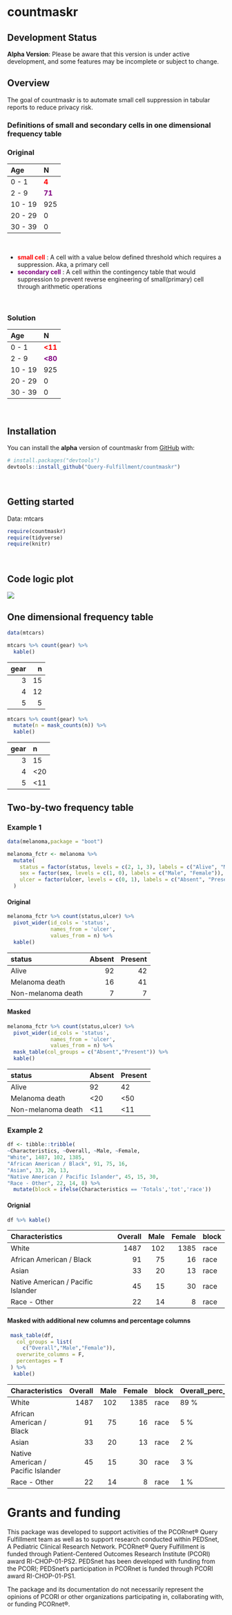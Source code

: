 
<!-- README.md is generated from README.Rmd. Please edit that file -->

# countmaskr

## Development Status

**Alpha Version**: Please be aware that this version is under active
development, and some features may be incomplete or subject to change.

<!-- badges: start -->
<!-- badges: end -->

## Overview

The goal of countmaskr is to automate small cell suppression in tabular
reports to reduce privacy risk.

### Definitions of small and secondary cells in one dimensional frequency table

### Original

| Age     | N                                          |
|:--------|:-------------------------------------------|
| 0 - 1   | <span style="color:red"> **4** </span>     |
| 2 - 9   | <span style="color:purple"> **71** </span> |
| 10 - 19 | 925                                        |
| 20 - 29 | 0                                          |
| 30 - 39 | 0                                          |

 

- <span style="color:red"> **small cell** </span> : A cell with a value
  below defined threshold which requires a suppression. Aka, a primary
  cell
- <span style="color:purple"> **secondary cell** </span> : A cell within
  the contingency table that would suppression to prevent reverse
  engineering of small(primary) cell through arithmetic operations

 

### Solution

| Age     | N                                            |
|:--------|:---------------------------------------------|
| 0 - 1   | <span style="color:red"> **\<11** </span>    |
| 2 - 9   | <span style="color:purple"> **\<80** </span> |
| 10 - 19 | 925                                          |
| 20 - 29 | 0                                            |
| 30 - 39 | 0                                            |

 

## Installation

You can install the **alpha** version of countmaskr from
[GitHub](https://github.com/) with:

``` r
# install.packages("devtools")
devtools::install_github("Query-Fulfillment/countmaskr")
```

 

## Getting started

Data: mtcars

``` r
require(countmaskr)
require(tidyverse)
require(knitr)
```

 

## Code logic plot

![](logic_plot.png)

## One dimensional frequency table

``` r
data(mtcars)

mtcars %>% count(gear) %>%
  kable()
```

| gear |   n |
|-----:|----:|
|    3 |  15 |
|    4 |  12 |
|    5 |   5 |

``` r
mtcars %>% count(gear) %>%
  mutate(n = mask_counts(n)) %>%
  kable()
```

| gear | n    |
|-----:|:-----|
|    3 | 15   |
|    4 | \<20 |
|    5 | \<11 |

## Two-by-two frequency table

### Example 1

``` r
data(melanoma,package = "boot")

melanoma_fctr <- melanoma %>%
  mutate(
    status = factor(status, levels = c(2, 1, 3), labels = c("Alive", "Melanoma death", "Non-melanoma death")),
    sex = factor(sex, levels = c(1, 0), labels = c("Male", "Female")),
    ulcer = factor(ulcer, levels = c(0, 1), labels = c("Absent", "Present"))
  ) 
```

#### Original

``` r
melanoma_fctr %>% count(status,ulcer) %>%
  pivot_wider(id_cols = 'status',
              names_from = 'ulcer',
              values_from = n) %>%
  kable()
```

| status             | Absent | Present |
|:-------------------|-------:|--------:|
| Alive              |     92 |      42 |
| Melanoma death     |     16 |      41 |
| Non-melanoma death |      7 |       7 |

#### Masked

``` r
melanoma_fctr %>% count(status,ulcer) %>%
  pivot_wider(id_cols = 'status',
              names_from = 'ulcer',
              values_from = n) %>%
  mask_table(col_groups = c("Absent","Present")) %>%
  kable()
```

| status             | Absent | Present |
|:-------------------|:-------|:--------|
| Alive              | 92     | 42      |
| Melanoma death     | \<20   | \<50    |
| Non-melanoma death | \<11   | \<11    |

### Example 2

``` r
df <- tibble::tribble(
~Characteristics, ~Overall, ~Male, ~Female,
"White", 1487, 102, 1385,
"African American / Black", 91, 75, 16,
"Asian", 33, 20, 13,
"Native American / Pacific Islander", 45, 15, 30,
"Race - Other", 22, 14, 8) %>%
  mutate(block = ifelse(Characteristics == 'Totals','tot','race'))
```

#### Orignial

``` r
df %>% kable()
```

| Characteristics                    | Overall | Male | Female | block |
|:-----------------------------------|--------:|-----:|-------:|:------|
| White                              |    1487 |  102 |   1385 | race  |
| African American / Black           |      91 |   75 |     16 | race  |
| Asian                              |      33 |   20 |     13 | race  |
| Native American / Pacific Islander |      45 |   15 |     30 | race  |
| Race - Other                       |      22 |   14 |      8 | race  |

#### Masked with additional new columns and percentage columns

``` r
 mask_table(df,
   col_groups = list(
     c("Overall","Male","Female")),
   overwrite_columns = F,
   percentages = T
 ) %>%
  kable()
```

| Characteristics                    | Overall | Male | Female | block | Overall_perc_masked | Male_perc_masked | Female_perc_masked | Overall_masked | Male_masked | Female_masked |
|:-----------------------------------|--------:|-----:|-------:|:------|:--------------------|:-----------------|:-------------------|:---------------|:------------|:--------------|
| White                              |    1487 |  102 |   1385 | race  | 89 %                | 45 %             | 95 %               | 1,487          | 102         | 1,385         |
| African American / Black           |      91 |   75 |     16 | race  | 5 %                 | 33 %             | 1 %                | 91             | 75          | 16            |
| Asian                              |      33 |   20 |     13 | race  | 2 %                 | \<13 %           | \<1 %              | 33             | \<30        | \<20          |
| Native American / Pacific Islander |      45 |   15 |     30 | race  | 3 %                 | 7 %              | 2 %                | 45             | 15          | 30            |
| Race - Other                       |      22 |   14 |      8 | race  | 1 %                 | \<9 %            | masked cell        | 22             | \<20        | \<11          |

# Grants and funding

This package was developed to support activities of the PCORnet® Query
Fulfillment team as well as to support research conducted within
PEDSnet, A Pediatric Clinical Research Network. PCORnet® Query
Fulfillment is funded through Patient-Centered Outcomes Research
Institute (PCORI) award RI-CHOP-01-PS2. PEDSnet has been developed with
funding from the PCORI; PEDSnet’s participation in PCORnet is funded
through PCORI award RI-CHOP-01-PS1.

The package and its documentation do not necessarily represent the
opinions of PCORI or other organizations participating in, collaborating
with, or funding PCORnet®.
